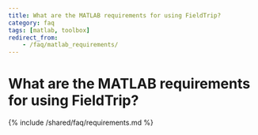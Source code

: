 ```yaml
---
title: What are the MATLAB requirements for using FieldTrip?
category: faq
tags: [matlab, toolbox]
redirect_from:
    - /faq/matlab_requirements/
---
```


# What are the MATLAB requirements for using FieldTrip?

{% include /shared/faq/requirements.md %}
